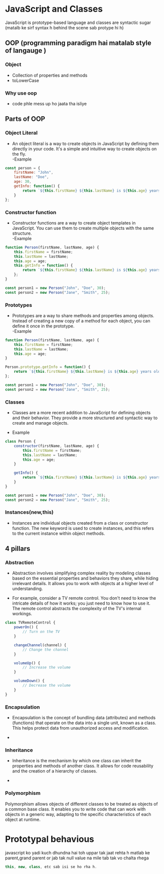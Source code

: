 # JavaScript and Classes

JavaScript is prototype-based language and classes are syntactic sugar (matalb ke sirf syntax h behind the scene sab protype hi h)

## OOP (programming paradigm hai matalab style of langauge )

### Object
-   Collection of properties and methods  
-   toLowerCase

### Why use oop
-   code phle mess up ho jaata tha isliye

## Parts of OOP
### Object Literal
-   An object literal is a way to create objects in JavaScript by defining them directly in your code. It's a simple and intuitive way to create objects on the fly.  
-Example 
```javascript
const person = {
    firstName: "John",
    lastName: "Doe",
    age: 30,
    getInfo: function() {
        return `${this.firstName} ${this.lastName} is ${this.age} years old.`;
    }
};
```

### Constructor function 
- Constructor functions are a way to create object templates in JavaScript. You can use them to create multiple objects with the same structure.   
-Example 
```javascript
function Person(firstName, lastName, age) {
    this.firstName = firstName;
    this.lastName = lastName;
    this.age = age;
    this.getInfo = function() {
        return `${this.firstName} ${this.lastName} is ${this.age} years old.`;
    };
}

const person1 = new Person("John", "Doe", 30);
const person2 = new Person("Jane", "Smith", 25);
```

### Prototypes 
- Prototypes are a way to share methods and properties among objects. Instead of creating a new copy of a method for each object, you can define it once in the prototype.   
-Example
```javascript
function Person(firstName, lastName, age) {
    this.firstName = firstName;
    this.lastName = lastName;
    this.age = age;
}

Person.prototype.getInfo = function() {
    return `${this.firstName} ${this.lastName} is ${this.age} years old.`;
};

const person1 = new Person("John", "Doe", 30);
const person2 = new Person("Jane", "Smith", 25);
```

### Classes
- Classes are a more recent addition to JavaScript for defining objects and their behavior. They provide a more structured and syntactic way to create and manage objects.

- Example
```javascript
class Person {
    constructor(firstName, lastName, age) {
        this.firstName = firstName;
        this.lastName = lastName;
        this.age = age;
    }

    getInfo() {
        return `${this.firstName} ${this.lastName} is ${this.age} years old.`;
    }
}

const person1 = new Person("John", "Doe", 30);
const person2 = new Person("Jane", "Smith", 25);

```

### Instances(new,this)
- Instances are individual objects created from a class or constructor function. The new keyword is used to create instances, and this refers to the current instance within object methods.

## 4 pillars
### Abstraction 
- Abstraction involves simplifying complex reality by modeling classes based on the essential properties and behaviors they share, while hiding irrelevant details. It allows you to work with objects at a higher level of understanding.

- For example, consider a TV remote control. You don't need to know the intricate details of how it works; you just need to know how to use it. The remote control abstracts the complexity of the TV's internal workings.

```javascript
class TVRemoteControl {
    powerOn() {
        // Turn on the TV
    }

    changeChannel(channel) {
        // Change the channel
    }

    volumeUp() {
        // Increase the volume
    }

    volumeDown() {
        // Decrease the volume
    }
}
```

### Encapsulation 
- Encapsulation is the concept of bundling data (attributes) and methods (functions) that operate on the data into a single unit, known as a class. This helps protect data from unauthorized access and modification.

- 
### Inheritance
- Inheritance is the mechanism by which one class can inherit the properties and methods of another class. It allows for code reusability and the creation of a hierarchy of classes.

-
### Polymorphism
Polymorphism allows objects of different classes to be treated as objects of a common base class. It enables you to write code that can work with objects in a generic way, adapting to the specific characteristics of each object at runtime.

# Prototypal behavious

javascript ko yadi kuch dhundna hai toh uppar tak jaat rehta h matlab ke parent,grand parent or jab tak null value na mile tab tak vo chalta rhega

```javascript 
this, new, class, etc sab isi se ho rha h.
```  